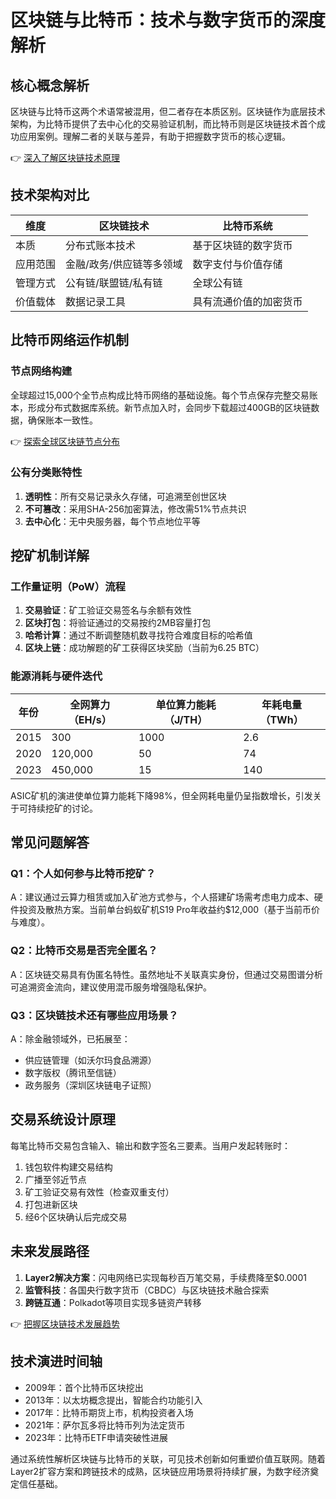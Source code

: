 # 区块链与比特币：技术与数字货币的深度解析

## 核心概念解析

区块链与比特币这两个术语常被混用，但二者存在本质区别。区块链作为底层技术架构，为比特币提供了去中心化的交易验证机制，而比特币则是区块链技术首个成功应用案例。理解二者的关联与差异，有助于把握数字货币的核心逻辑。

👉 [深入了解区块链技术原理](https://bit.ly/okx_welcome)

## 技术架构对比

| 维度         | 区块链技术                | 比特币系统                |
|--------------|---------------------------|---------------------------|
| 本质         | 分布式账本技术            | 基于区块链的数字货币      |
| 应用范围     | 金融/政务/供应链等多领域  | 数字支付与价值存储        |
| 管理方式     | 公有链/联盟链/私有链      | 全球公有链                |
| 价值载体     | 数据记录工具              | 具有流通价值的加密货币    |

## 比特币网络运作机制

### 节点网络构建

全球超过15,000个全节点构成比特币网络的基础设施。每个节点保存完整交易账本，形成分布式数据库系统。新节点加入时，会同步下载超过400GB的区块链数据，确保账本一致性。

👉 [探索全球区块链节点分布](https://bit.ly/okx_welcome)

### 公有分类账特性

1. **透明性**：所有交易记录永久存储，可追溯至创世区块
2. **不可篡改**：采用SHA-256加密算法，修改需51%节点共识
3. **去中心化**：无中央服务器，每个节点地位平等

## 挖矿机制详解

### 工作量证明（PoW）流程

1. **交易验证**：矿工验证交易签名与余额有效性
2. **区块打包**：将验证通过的交易按约2MB容量打包
3. **哈希计算**：通过不断调整随机数寻找符合难度目标的哈希值
4. **区块上链**：成功解题的矿工获得区块奖励（当前为6.25 BTC）

### 能源消耗与硬件迭代

| 年份 | 全网算力（EH/s） | 单位算力能耗（J/TH） | 年耗电量（TWh） |
|------|------------------|----------------------|-----------------|
| 2015 | 300              | 1000                 | 2.6             |
| 2020 | 120,000          | 50                   | 74              |
| 2023 | 450,000          | 15                   | 140             |

ASIC矿机的演进使单位算力能耗下降98%，但全网耗电量仍呈指数增长，引发关于可持续挖矿的讨论。

## 常见问题解答

### Q1：个人如何参与比特币挖矿？
A：建议通过云算力租赁或加入矿池方式参与，个人搭建矿场需考虑电力成本、硬件投资及散热方案。当前单台蚂蚁矿机S19 Pro年收益约$12,000（基于当前币价与难度）。

### Q2：比特币交易是否完全匿名？
A：区块链交易具有伪匿名特性。虽然地址不关联真实身份，但通过交易图谱分析可追溯资金流向，建议使用混币服务增强隐私保护。

### Q3：区块链技术还有哪些应用场景？
A：除金融领域外，已拓展至：
- 供应链管理（如沃尔玛食品溯源）
- 数字版权（腾讯至信链）
- 政务服务（深圳区块链电子证照）

## 交易系统设计原理

每笔比特币交易包含输入、输出和数字签名三要素。当用户发起转账时：
1. 钱包软件构建交易结构
2. 广播至邻近节点
3. 矿工验证交易有效性（检查双重支付）
4. 打包进新区块
5. 经6个区块确认后完成交易

## 未来发展路径

1. **Layer2解决方案**：闪电网络已实现每秒百万笔交易，手续费降至$0.0001
2. **监管科技**：各国央行数字货币（CBDC）与区块链技术融合探索
3. **跨链互通**：Polkadot等项目实现多链资产转移

👉 [把握区块链技术发展趋势](https://bit.ly/okx_welcome)

## 技术演进时间轴

- 2009年：首个比特币区块挖出
- 2013年：以太坊概念提出，智能合约功能引入
- 2017年：比特币期货上市，机构投资者入场
- 2021年：萨尔瓦多将比特币列为法定货币
- 2023年：比特币ETF申请突破性进展

通过系统性解析区块链与比特币的关联，可见技术创新如何重塑价值互联网。随着Layer2扩容方案和跨链技术的成熟，区块链应用场景将持续扩展，为数字经济奠定信任基础。
